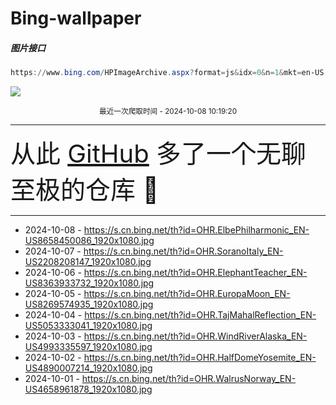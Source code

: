 # Bing-wallpaper

##### 图片接口

```powershell
https://www.bing.com/HPImageArchive.aspx?format=js&idx=0&n=1&mkt=en-US
```

 ![](https://s.cn.bing.net/th?id=OHR.ElbePhilharmonic_EN-US8658450086_1920x1080.jpg)

<p align='center' >
    <small>
        最近一次爬取时间 - 2024-10-08 10:19:20
    </small>
    <br>
    <hr>
    <font size=7>
        <small>
           从此 <a href='https://github.com/'>GitHub</a> 多了一个无聊至极的仓库  🍳
        </small>
    </font>
    <hr>
</p>


- 2024-10-08 - https://s.cn.bing.net/th?id=OHR.ElbePhilharmonic_EN-US8658450086_1920x1080.jpg 
- 2024-10-07 - https://s.cn.bing.net/th?id=OHR.SoranoItaly_EN-US2208208147_1920x1080.jpg 
- 2024-10-06 - https://s.cn.bing.net/th?id=OHR.ElephantTeacher_EN-US8363933732_1920x1080.jpg 
- 2024-10-05 - https://s.cn.bing.net/th?id=OHR.EuropaMoon_EN-US8269574935_1920x1080.jpg 
- 2024-10-04 - https://s.cn.bing.net/th?id=OHR.TajMahalReflection_EN-US5053333041_1920x1080.jpg 
- 2024-10-03 - https://s.cn.bing.net/th?id=OHR.WindRiverAlaska_EN-US4993335597_1920x1080.jpg 
- 2024-10-02 - https://s.cn.bing.net/th?id=OHR.HalfDomeYosemite_EN-US4890007214_1920x1080.jpg 
- 2024-10-01 - https://s.cn.bing.net/th?id=OHR.WalrusNorway_EN-US4658961878_1920x1080.jpg 
